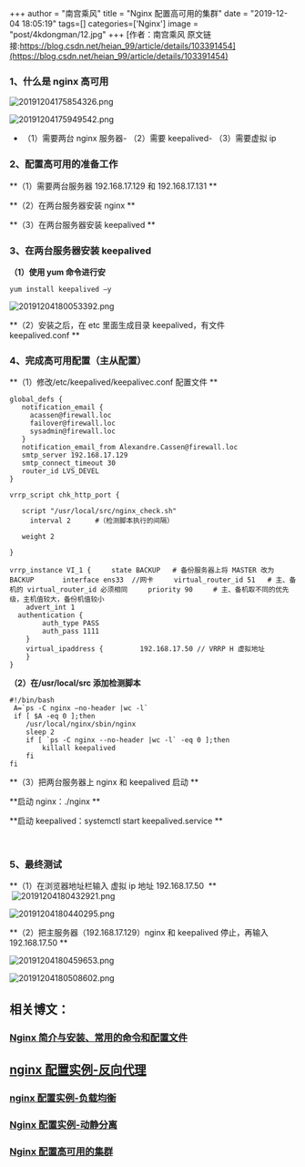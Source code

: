 +++
author = "南宫乘风"
title = "Nginx 配置高可用的集群"
date = "2019-12-04 18:05:19"
tags=[]
categories=['Nginx']
image = "post/4kdongman/12.jpg"
+++
[作者：南宫乘风   原文链接:https://blog.csdn.net/heian_99/article/details/103391454](https://blog.csdn.net/heian_99/article/details/103391454)

### **1、什么是 nginx 高可用**

![20191204175854326.png](https://img-blog.csdnimg.cn/20191204175854326.png)

![20191204175949542.png](https://img-blog.csdnimg.cn/20191204175949542.png)
- （1）需要两台 nginx 服务器- （2）需要 keepalived- （3）需要虚拟 ip 
### 2、配置高可用的准备工作

**（1）需要两台服务器 192.168.17.129 和 192.168.17.131 **

**（2）在两台服务器安装 nginx **

**（3）在两台服务器安装 keepalived **

### 3、在两台服务器安装 keepalived 

**（1）使用 yum 命令进行安**

```
yum install keepalived –y 
```

![20191204180053392.png](https://img-blog.csdnimg.cn/20191204180053392.png)

**（2）安装之后，在 etc 里面生成目录 keepalived，有文件 keepalived.conf **

### 4、完成高可用配置（主从配置）

**（1）修改/etc/keepalived/keepalivec.conf 配置文件 **

```
global_defs { 
   notification_email { 
     acassen@firewall.loc 
     failover@firewall.loc 
     sysadmin@firewall.loc 
   } 
   notification_email_from Alexandre.Cassen@firewall.loc 
   smtp_server 192.168.17.129 
   smtp_connect_timeout 30 
   router_id LVS_DEVEL 
} 
  
vrrp_script chk_http_port { 
  
   script "/usr/local/src/nginx_check.sh" 
     interval 2      #（检测脚本执行的间隔） 
  
   weight 2 
  
} 
  
vrrp_instance VI_1 {     state BACKUP   # 备份服务器上将 MASTER 改为 BACKUP       interface ens33  //网卡     virtual_router_id 51   # 主、备机的 virtual_router_id 必须相同     priority 90     # 主、备机取不同的优先级，主机值较大，备份机值较小 
    advert_int 1 
  authentication { 
        auth_type PASS 
        auth_pass 1111 
    } 
    virtual_ipaddress {         192.168.17.50 // VRRP H 虚拟地址 
    } 
} 
```

**（2）在/usr/local/src 添加检测脚本**

```
#!/bin/bash
 A=`ps -C nginx –no-header |wc -l` 
 if [ $A -eq 0 ];then
	/usr/local/nginx/sbin/nginx     
	sleep 2     
	if [ `ps -C nginx --no-header |wc -l` -eq 0 ];then
		killall keepalived     
	fi 
fi

```

**（3）把两台服务器上 nginx 和 keepalived 启动 **

**启动 nginx：./nginx **

**启动 keepalived：systemctl start keepalived.service **

 

### 5、最终测试 

**（1）在浏览器地址栏输入 虚拟 ip 地址 192.168.17.50  **<br>  ![20191204180432921.png](https://img-blog.csdnimg.cn/20191204180432921.png)

![20191204180440295.png](https://img-blog.csdnimg.cn/20191204180440295.png)

**（2）把主服务器（192.168.17.129）nginx 和 keepalived 停止，再输入 192.168.17.50 **

![20191204180459653.png](https://img-blog.csdnimg.cn/20191204180459653.png)

![20191204180508602.png](https://img-blog.csdnimg.cn/20191204180508602.png)

## 相关博文：

### [Nginx 简介与安装、常用的命令和配置文件](https://blog.csdn.net/heian_99/article/details/103264404)

## [nginx 配置实例-反向代理](https://blog.csdn.net/heian_99/article/details/103292763)

### [nginx 配置实例-负载均衡](https://blog.csdn.net/heian_99/article/details/103298249)

### [Nginx 配置实例-动静分离](https://blog.csdn.net/heian_99/article/details/103391378)

### [Nginx 配置高可用的集群](https://blog.csdn.net/heian_99/article/details/103391454)
